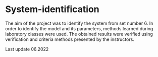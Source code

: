 # System-identification
The aim of the project was to identify the system from set number 6. In order to identify the model and its parameters, methods learned during laboratory classes were used. The obtained results were verified using verification and criteria methods presented by the instructors.

Last update 06.2022
